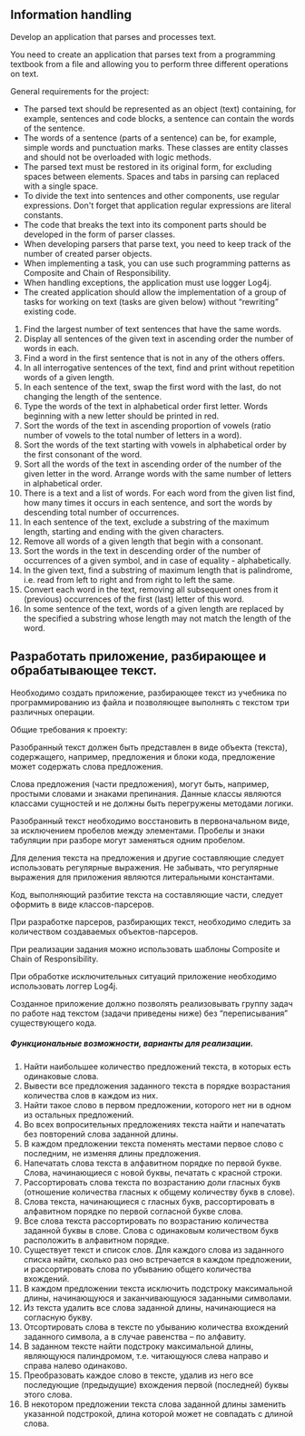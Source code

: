  <h2>Information handling</h2>
 
 Develop an application that parses and processes text.
 <p>
 You need to create an application that parses text from a programming textbook from a file
 and allowing you to perform three different operations on text.
 <p>
 General requirements for the project:
 
 - The parsed text should be represented as an object (text) containing,
 for example, sentences and code blocks, a sentence can contain the words of the sentence.
 - The words of a sentence (parts of a sentence) can be, for example, simple words and
 punctuation marks. These classes are entity classes and should not be
 overloaded with logic methods.
 - The parsed text must be restored in its original form, for
 excluding spaces between elements. Spaces and tabs in parsing can
 replaced with a single space.
 - To divide the text into sentences and other components, use
 regular expressions. Don't forget that application regular expressions are
 literal constants.
 - The code that breaks the text into its component parts should be developed in
 the form of parser classes.
 - When developing parsers that parse text, you need to keep track of the number of
 created parser objects.
 - When implementing a task, you can use such programming patterns as Composite and Chain of
 Responsibility.
 - When handling exceptions, the application must use
 logger Log4j.
 - The created application should allow the implementation of a group of tasks for working on
 text (tasks are given below) without “rewriting” existing code.
 
 1. Find the largest number of text sentences that have the same
 words.
 2. Display all sentences of the given text in ascending order
 the number of words in each.
 3. Find a word in the first sentence that is not in any of the others
 offers.
 4. In all interrogative sentences of the text, find and print without repetition
 words of a given length.
 5. In each sentence of the text, swap the first word with the last, do not
 changing the length of the sentence.
 6. Type the words of the text in alphabetical order first
 letter. Words beginning with a new letter should be printed in red.
 7. Sort the words of the text in ascending proportion of vowels (ratio
 number of vowels to the total number of letters in a word).
 8. Sort the words of the text starting with vowels in alphabetical order by
 the first consonant of the word.
 9. Sort all the words of the text in ascending order of the number of the given letter in the word.
 Arrange words with the same number of letters in alphabetical order.
 10. There is a text and a list of words. For each word from the given list find,
 how many times it occurs in each sentence, and sort the words by
 descending total number of occurrences.
 11. In each sentence of the text, exclude a substring of the maximum length,
 starting and ending with the given characters.
 12. Remove all words of a given length that begin with a consonant.
 13. Sort the words in the text in descending order of the number of occurrences of a given
 symbol, and in case of equality - alphabetically.
 14. In the given text, find a substring of maximum length that is
 palindrome, i.e. read from left to right and from right to left the same.
 15. Convert each word in the text, removing all subsequent ones from it
 (previous) occurrences of the first (last) letter of this word.
 16. In some sentence of the text, words of a given length are replaced by the specified
 a substring whose length may not match the length of the word.
 
 <h2>Разработать приложение, разбирающее и обрабатывающее текст.</h2>
 
 Необходимо создать приложение, разбирающее текст из учебника по
 программированию из файла и позволяющее выполнять с текстом три различных операции.
 
 Общие требования к проекту:
 
 Разобранный текст должен быть представлен в виде объекта (текста), содержащего,
 например, предложения и блоки кода, предложение может содержать слова предложения.
 
 Слова предложения (части предложения), могут быть, например, простыми словами и
 знаками препинания. Данные классы являются классами сущностей и не должны быть
 перегружены методами логики.
 
 Разобранный текст необходимо восстановить в первоначальном виде, за
 исключением пробелов между элементами. Пробелы и знаки табуляции при разборе могут
 заменяться одним пробелом.
 
 Для деления текста на предложения и другие составляющие следует использовать
 регулярные выражения. Не забывать, что регулярные выражения для приложения являются
 литеральными константами.
 
 Код, выполняющий разбитие текста на составляющие части, следует оформить в
 виде классов-парсеров.
 
 При разработке парсеров, разбирающих текст, необходимо следить за количеством
 создаваемых объектов-парсеров.
 
 При реализации задания можно использовать шаблоны Composite и Chain of
 Responsibility.
 
 При обработке исключительных ситуаций приложение необходимо использовать
 логгер Log4j.
 
 Созданное приложение должно позволять реализовывать группу задач по работе над
 текстом (задачи приведены ниже) без “переписывания” существующего кода.
 
 <h5>Функциональные возможности, варианты для реализации.</h5>
 
 1. Найти наибольшее количество предложений текста, в которых есть одинаковые
 слова.
 2. Вывести все предложения заданного текста в порядке возрастания
 количества слов в каждом из них.
 3. Найти такое слово в первом предложении, которого нет ни в одном из остальных
 предложений.
 4. Во всех вопросительных предложениях текста найти и напечатать без повторений
 слова заданной длины.
 5. В каждом предложении текста поменять местами первое слово с последним, не
 изменяя длины предложения.
 6. Напечатать слова текста в алфавитном порядке по первой
 букве. Слова, начинающиеся с новой буквы, печатать с красной строки.
 7. Рассортировать слова текста по возрастанию доли гласных букв (отношение
 количества гласных к общему количеству букв в слове).
 8. Слова текста, начинающиеся с гласных букв, рассортировать в алфавитном порядке по
 первой согласной букве слова.
 9. Все слова текста рассортировать по возрастанию количества заданной буквы в слове.
 Слова с одинаковым количеством букв расположить в алфавитном порядке.
 10. Существует текст и список слов. Для каждого слова из заданного списка найти,
 сколько раз оно встречается в каждом предложении, и рассортировать слова по
 убыванию общего количества вхождений.
 11. В каждом предложении текста исключить подстроку максимальной длины,
 начинающуюся и заканчивающуюся заданными символами.
 12. Из текста удалить все слова заданной длины, начинающиеся на согласную букву.
 13. Отсортировать слова в тексте по убыванию количества вхождений заданного
 символа, а в случае равенства – по алфавиту.
 14. В заданном тексте найти подстроку максимальной длины, являющуюся
 палиндромом, т.е. читающуюся слева направо и справа налево одинаково.
 15. Преобразовать каждое слово в тексте, удалив из него все последующие
 (предыдущие) вхождения первой (последней) буквы этого слова.
 16. В некотором предложении текста слова заданной длины заменить указанной
 подстрокой, длина которой может не совпадать с длиной слова.